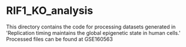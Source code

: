 # RIF1_KO_analysis
This directory contains the code for processing datasets generated in 'Replication timing maintains the global epigenetic state in human cells.' Processed files can be found at GSE160563


